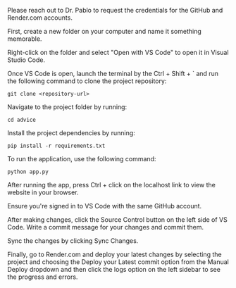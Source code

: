 Please reach out to Dr. Pablo to request the credentials for the GitHub and Render.com accounts.

First, create a new folder on your computer and name it something memorable.

Right-click on the folder and select "Open with VS Code" to open it in Visual Studio Code.

Once VS Code is open, launch the terminal by the Ctrl + Shift + ` and run the following command to clone the project repository:

    git clone <repository-url>


Navigate to the project folder by running:

    cd advice

Install the project dependencies by running:

    pip install -r requirements.txt


To run the application, use the following command:

    python app.py


After running the app, press Ctrl + click on the localhost link to view the website in your browser.

Ensure you're signed in to VS Code with the same GitHub account.

After making changes, click the Source Control button on the left side of VS Code. Write a commit message for your changes and commit them.

Sync the changes by clicking Sync Changes.

Finally, go to Render.com and deploy your latest changes by selecting the project and choosing the Deploy your Latest commit option from the Manual Deploy dropdown and then click the
logs option on the left sidebar to see the progress and errors.
